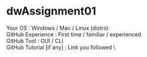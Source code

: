 # dwAssignment01

Your OS : Windows / Mac / Linux (distro) \
GitHub Experience : First time / familiar / experienced \
GitHub Tool : GUI / CLI \
GitHub Tutorial [if any] : Link you followed \
